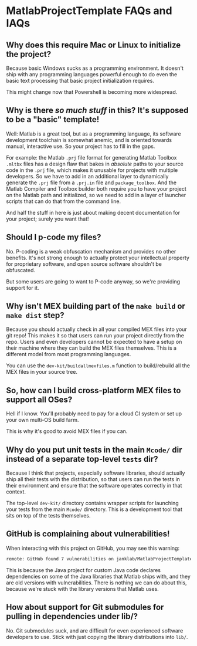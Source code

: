 # MatlabProjectTemplate FAQs and IAQs

## Why does this require Mac or Linux to initialize the project?

Because basic Windows sucks as a programming environment. It doesn't ship with any programming languages powerful enough to do even the basic text processing that basic project initialization requires.

This might change now that Powershell is becoming more widespread.

## Why is there _so much stuff_ in this? It's supposed to be a "basic" template!

Well: Matlab is a great tool, but as a programming language, its software development toolchain is somewhat anemic, and is oriented towards manual, interactive use. So your project has to fill in the gaps.

For example: the Matlab `.prj` file format for generating Matlab Toolbox `.mltbx` files has a design flaw that bakes in _absolute_ paths to your source code in the `.prj` file, which makes it unusable for projects with multiple developers. So we have to add in an additional layer to dynamically generate the `.prj` file from a `.prj.in` file and `package_toolbox`. And the Matlab Compiler and Toolbox builder both require you to have your project on the Matlab path and initialized, so we need to add in a layer of launcher scripts that can do that from the command line.

And half the stuff in here is just about making decent documentation for your project; surely you want that!

## Should I p-code my files?

No. P-coding is a weak obfuscation mechanism and provides no other benefits. It's not strong enough to actually protect your intellectual property for proprietary software, and open source software shouldn't be obfuscated.

But some users are going to want to P-code anyway, so we're providing support for it.

## Why isn't MEX building part of the `make build` or `make dist` step?

Because you should actually check in all your compiled MEX files into your git repo! This makes it so that users can run your project directly from the repo. Users and even developers cannot be expected to have a setup on their machine where they can build the MEX files themselves. This is a different model from most programming languages.

You can use the `dev-kit/buildallmexfiles.m` function to build/rebuild all the MEX files in your source tree.

## So, how can I build cross-platform MEX files to support all OSes?

Hell if I know. You'll probably need to pay for a cloud CI system or set up your own multi-OS build farm.

This is why it's good to avoid MEX files if you can.

## Why do you put unit tests in the main `Mcode/` dir instead of a separate top-level `tests` dir?

Because I think that projects, especially software libraries, should actually ship all their tests with the distribution, so that users can run the tests in their environment and ensure that the software operates correctly in that context.

The top-level `dev-kit/` directory contains wrapper scripts for launching your tests from the main `Mcode/` directory. This is a development tool that sits on top of the tests themselves.

## GitHub is complaining about vulnerabilities!

When interacting with this project on GitHub, you may see this warning:

```bash
remote: GitHub found 7 vulnerabilities on janklab/MatlabProjectTemplate's default branch (3 high, 4 moderate). To find out more,
```

This is because the Java project for custom Java code declares dependencies on some of the Java libraries that Matlab ships with, and they are old versions with vulnerabilities. There is nothing we can do about this, because we're stuck with the library versions that Matlab uses.

## How about support for Git submodules for pulling in dependencies under lib/?

No. Git submodules suck, and are difficult for even experienced software developers to use. Stick with just copying the library distributions into `lib/`.
